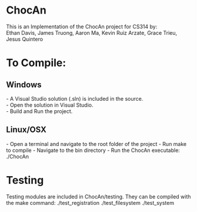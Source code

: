 # ChocAn
This is an Implementation of the ChocAn project for CS314 by:<br>
Ethan Davis, James Truong, Aaron Ma, Kevin Ruiz Arzate, Grace Trieu, Jesus Quintero

<h1>To Compile:</h1>
<h2>Windows</h2>
- A Visual Studio solution (.sln) is included in the source.<br>
- Open the solution in Visual Studio.<br>
- Build and Run the project.<br>

<h2>Linux/OSX</h2>
- Open a terminal and navigate to the root folder of the project
- Run make to compile
- Navigate to the bin directory
- Run the ChocAn executable: ./ChocAn

<h1>Testing</h1>
Testing modules are included in ChocAn/testing. They can be compiled with the make command:
./test_registration
./test_filesystem
./test_system
